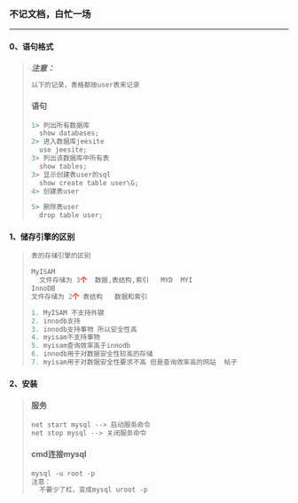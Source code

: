 ### 不记文档，白忙一场

------

#### 0、语句格式



> ***注意：***
>
> ```python
> 以下的记录，表格都按user表来记录
> ```
> #### 语句
>
> ```python
> 1> 列出所有数据库
> 	show databases;
> 2> 进入数据库jeesite
> 	use jeesite;
> 3> 列出该数据库中所有表
> 	show tables;
> 3> 显示创建表user的sql
> 	show create table user\G;
> 4> 创建表user
> 
> 5> 删除表user
> 	drop table user;
> ```

#### 1、储存引擎的区别

> ```python
> 表的存储引擎的区别
> 
> MyISAM
>   文件存储为 3个  数据,表结构,索引   MYD  MYI
> InnoDB
> 文件存储为 2个 表结构   数据和索引
> 
> 1. MyISAM 不支持外键
> 2. innodb支持
> 3. innodb支持事物 所以安全性高
> 4. myisam不支持事物
> 5. myisam查询效率高于innodb
> 6. innodb用于对数据安全性较高的存储
> 7. myisam用于对数据安全性要求不高 但是查询效率高的网站  帖子
> ```
>

#### 2、安装

> #### 服务
>
> ```python
> net start mysql --> 启动服务命令
> net stop mysql --> 关闭服务命令
> ```
>
> #### cmd连接mysql
>
> ```python
> mysql -u root -p 
> 注意：
> 	不要少了杠，变成mysql uroot -p
> ```
>
> 